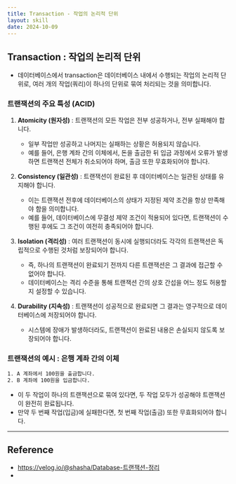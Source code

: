 ```yaml
---
title: Transaction - 작업의 논리적 단위
layout: skill
date: 2024-10-09
---
```





## Transaction : 작업의 논리적 단위

- 데이터베이스에서 transaction은 데이터베이스 내에서 수행되는 작업의 논리적 단위로, 여러 개의 작업(쿼리)이 하나의 단위로 묶여 처리되는 것을 의미합니다.


### 트랜잭션의 주요 특성 (ACID)

1. **Atomicity (원자성)** : 트랜잭션의 모든 작업은 전부 성공하거나, 전부 실패해야 합니다.
    - 일부 작업만 성공하고 나머지는 실패하는 상황은 허용되지 않습니다.
    - 예를 들어, 은행 계좌 간의 이체에서, 돈을 출금한 뒤 입금 과정에서 오류가 발생하면 트랜잭션 전체가 취소되어야 하며, 출금 또한 무효화되어야 합니다.

2. **Consistency (일관성)** : 트랜잭션이 완료된 후 데이터베이스는 일관된 상태를 유지해야 합니다.
    - 이는 트랜잭션 전후에 데이터베이스의 상태가 지정된 제약 조건을 항상 만족해야 함을 의미합니다.
    - 예를 들어, 데이터베이스에 무결성 제약 조건이 적용되어 있다면, 트랜잭션이 수행된 후에도 그 조건이 여전히 충족되어야 합니다.

3. **Isolation (격리성)** : 여러 트랜잭션이 동시에 실행되더라도 각각의 트랜잭션은 독립적으로 수행된 것처럼 보장되어야 합니다.
    - 즉, 하나의 트랜잭션이 완료되기 전까지 다른 트랜잭션은 그 결과에 접근할 수 없어야 합니다.
    - 데이터베이스는 격리 수준을 통해 트랜잭션 간의 상호 간섭을 어느 정도 허용할지 설정할 수 있습니다.

4. **Durability (지속성)** : 트랜잭션이 성공적으로 완료되면 그 결과는 영구적으로 데이터베이스에 저장되어야 합니다.
    - 시스템에 장애가 발생하더라도, 트랜잭션이 완료된 내용은 손실되지 않도록 보장되어야 합니다.


### 트랜잭션의 예시 : 은행 계좌 간의 이체

```txt
1. A 계좌에서 100원을 출금합니다.
2. B 계좌에 100원을 입금합니다.
```

- 이 두 작업이 하나의 트랜잭션으로 묶여 있다면, 두 작업 모두가 성공해야 트랜잭션이 완전히 완료됩니다.
- 만약 두 번째 작업(입금)에 실패한다면, 첫 번째 작업(출금) 또한 무효화되어야 합니다.

























---




## Reference

- <https://velog.io/@shasha/Database-트랜잭션-정리>
- 
